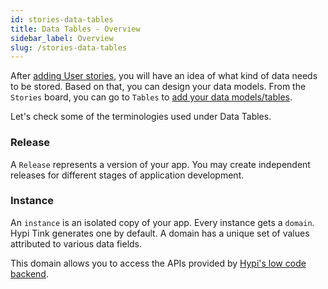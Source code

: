 ```yaml
---
id: stories-data-tables
title: Data Tables - Overview
sidebar_label: Overview
slug: /stories-data-tables
---
```


After [adding User stories](hypi-tink-stories.md), you will have an idea of what kind of data needs to be stored. Based on that, you can design your data models. From the `Stories` board, you can go to `Tables` to [add your data models/tables](data-tables.md).

Let's check some of the terminologies used under Data Tables.

### Release

A `Release` represents a version of your app. You may create independent releases for different stages of application development.

### Instance

An `instance` is an isolated copy of your app. Every instance gets a `domain`. Hypi Tink generates one by default.  A domain has a unique set of values attributed to various data fields.

This domain allows you to access the APIs provided by [Hypi's low code backend](https://docs.hypi.app/docs/api-references).


